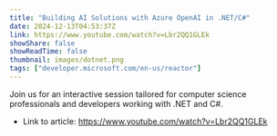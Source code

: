 ```yaml
---
title: "Building AI Solutions with Azure OpenAI in .NET/C#"
date: 2024-12-13T04:53:37Z
link: https://www.youtube.com/watch?v=Lbr2QQ1GLEk
showShare: false
showReadTime: false
thumbnail: images/dotnet.png
tags: ["developer.microsoft.com/en-us/reactor"]
---
```

Join us for an interactive session tailored for computer science professionals and developers working with .NET and C#.

- Link to article: https://www.youtube.com/watch?v=Lbr2QQ1GLEk